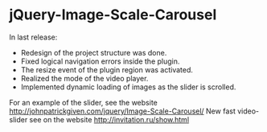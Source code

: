 # jQuery-Image-Scale-Carousel

In last release:
* Redesign of the project structure was done.
* Fixed logical navigation errors inside the plugin.
* The resize event of the plugin region was activated.
* Realized the mode of the video player.
* Implemented dynamic loading of images as the slider is scrolled.

For an example of the slider, see the website <http://johnpatrickgiven.com/jquery/Image-Scale-Carousel/> 
New fast video-slider see on the website <http://invitation.ru/show.html>
